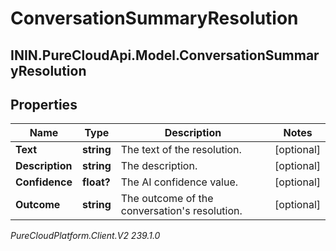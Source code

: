 # ConversationSummaryResolution

## ININ.PureCloudApi.Model.ConversationSummaryResolution

## Properties

|Name | Type | Description | Notes|
|------------ | ------------- | ------------- | -------------|
| **Text** | **string** | The text of the resolution. | [optional] |
| **Description** | **string** | The description. | [optional] |
| **Confidence** | **float?** | The AI confidence value. | [optional] |
| **Outcome** | **string** | The outcome of the conversation&#39;s resolution. | [optional] |



_PureCloudPlatform.Client.V2 239.1.0_
